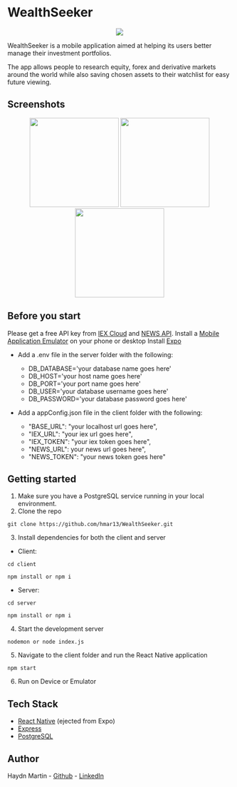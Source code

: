 # WealthSeeker

<p align="center">
  <img src="https://user-images.githubusercontent.com/69591006/113473778-fc493600-946b-11eb-93cd-99483135bc9c.png">
</p>

WealthSeeker is a mobile application aimed at helping its users better manage their investment portfolios.

The app allows people to research equity, forex and derivative markets around the world while also saving chosen assets to their watchlist for easy future viewing.

## Screenshots

<p align="center">
  <img src="https://user-images.githubusercontent.com/69591006/113473315-3c5ae980-9469-11eb-90dd-85f453425bcb.png" width="200">
  <img src="https://user-images.githubusercontent.com/69591006/113473309-36650880-9469-11eb-85cc-ca95b915cec0.png" width="200">
  <img src="https://user-images.githubusercontent.com/69591006/113473316-3ebd4380-9469-11eb-8d62-bea0972a0608.png" width="200">
</p>

## Before you start
Please get a free API key from [IEX Cloud](https://iexcloud.io/) and [NEWS API](https://newsapi.org/).
Install a [Mobile Application Emulator](https://developer.android.com/studio?gclid=CjwKCAjwpKCDBhBPEiwAFgBzj1Q0XvFfwjmk25ngpE-7ZqxAHw-giz-4DRL47GjYiLN3pfBICzN3lRoCYZwQAvD_BwE&gclsrc=aw.ds) on your phone or desktop
Install [Expo](https://docs.expo.io/get-started/installation/)

* Add a .env file in the server folder with the following: 
  * DB_DATABASE='your database name goes here' 
  * DB_HOST='your host name goes here'
  * DB_PORT='your port name goes here'
  * DB_USER='your database username goes here'
  * DB_PASSWORD='your database password goes here'

* Add a appConfig.json file in the client folder with the following:
  * "BASE_URL": "your localhost url goes here",
  * "IEX_URL": "your iex url goes here",
  * "IEX_TOKEN": "your iex token goes here",
  * "NEWS_URL": your news url goes here",
  * "NEWS_TOKEN": "your news token goes here"


## Getting started

1. Make sure you have a PostgreSQL service running in your local environment.
2. Clone the repo
```
git clone https://github.com/hmar13/WealthSeeker.git
```
3. Install dependencies for both the client and server
* Client:
```
cd client
```
```
npm install or npm i
```
* Server:
```
cd server
```
```
npm install or npm i
```
4. Start the development server
```
nodemon or node index.js
```
5. Navigate to the client folder and run the React Native application
```
npm start
```
6. Run on Device or Emulator

## Tech Stack
* [React Native](https://reactnative.dev/) (ejected from Expo)
* [Express](https://expressjs.com/)
* [PostgreSQL](https://www.postgresql.org/)

## Author

Haydn Martin - [Github](https://github.com/hmar13) - [LinkedIn](https://www.linkedin.com/in/haydnmartin/)

